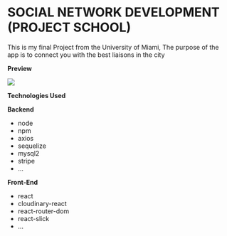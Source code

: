 # SOCIAL NETWORK DEVELOPMENT (PROJECT SCHOOL)

This is my final Project from the University of Miami, The purpose of the app is to connect you with the best liaisons in the city

**Preview**

![](wiki.gif)

**Technologies Used**

**Backend**

- node
- npm
- axios
- sequelize
- mysql2
- stripe
- ...

**Front-End**

- react
- cloudinary-react
- react-router-dom
- react-slick
- ...
